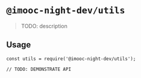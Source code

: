 # `@imooc-night-dev/utils`

> TODO: description

## Usage

```
const utils = require('@imooc-night-dev/utils');

// TODO: DEMONSTRATE API
```
